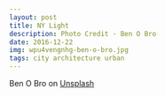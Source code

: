 ```yaml
---
layout: post
title: NY Light
description: Photo Credit - Ben O Bro
date: 2016-12-22
img: wpu4vengnhg-ben-o-bro.jpg
tags: city architecture urban
---
```


Ben O Bro on [Unsplash](https://unsplash.com/photos/wpU4veNGnHg)

